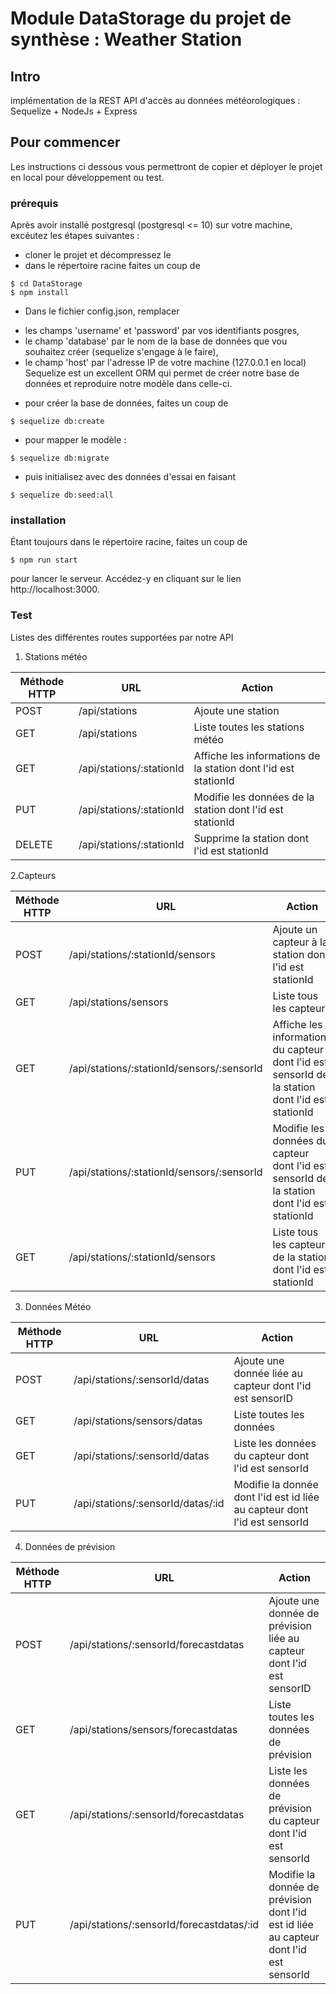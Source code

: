 # Module DataStorage du projet de synthèse : Weather Station
## Intro
implémentation de la REST API d'accès au données météorologiques : Sequelize + NodeJs + Express

## Pour commencer
Les instructions ci dessous vous permettront de copier et déployer le projet en local pour développement ou test.

### prérequis
Après avoir installé postgresql (postgresql <= 10) sur votre machine, excéutez les étapes suivantes : 
- cloner le projet et décompressez le 
- dans le répertoire racine faites un coup de 
```
$ cd DataStorage
$ npm install
```
- Dans le fichier config.json, remplacer 
 * les champs 'username' et 'password' par vos identifiants posgres, 
 * le champ 'database' par le nom de la base de données que vou souhaitez créer (sequelize s'engage à le faire),
 * le champ 'host' par l'adresse IP de votre machine (127.0.0.1 en local)
Sequelize est un excellent ORM qui permet de créer notre base de données et reproduire notre modèle dans celle-ci.
- pour créer la base de données, faites un coup de 
```
$ sequelize db:create
```
- pour mapper le modèle :
```
$ sequelize db:migrate
```
- puis initialisez avec des données d'essai en faisant 
```
$ sequelize db:seed:all
```

### installation
Étant toujours dans le répertoire racine, faites un coup de 
```
$ npm run start 
```
pour lancer le serveur. 
Accédez-y en cliquant sur le lien http://localhost:3000. 

### Test 
Listes des différentes routes supportées par notre API
1. Stations météo 

Méthode HTTP | URL | Action 
-------------|-----|----------
POST | /api/stations | Ajoute une station
GET  | /api/stations | Liste toutes les stations météo
GET  | /api/stations/:stationId | Affiche les informations de la station dont l'id est stationId
PUT  | /api/stations/:stationId | Modifie les données de la station dont l'id est stationId
DELETE | /api/stations/:stationId | Supprime la station dont l'id est stationId

2.Capteurs

Méthode HTTP | URL | Action 
-------------|-----|----------
POST | /api/stations/:stationId/sensors | Ajoute un capteur à la station dont l'id est stationId
GET  | /api/stations/sensors | Liste tous les capteurs
GET  | /api/stations/:stationId/sensors/:sensorId | Affiche les informations du capteur dont l'id est sensorId de la station dont l'id est stationId
PUT  | /api/stations/:stationId/sensors/:sensorId | Modifie les données du capteur dont l'id est sensorId de la station dont l'id est stationId
GET | /api/stations/:stationId/sensors | Liste tous les capteurs de la station dont l'id est stationId

3. Données Météo

Méthode HTTP | URL | Action 
-------------|-----|----------
POST | /api/stations/:sensorId/datas | Ajoute une donnée liée au capteur dont l'id est sensorID
GET  | /api/stations/sensors/datas | Liste toutes les données
GET  | /api/stations/:sensorId/datas | Liste les données du capteur dont l'id est sensorId
PUT  | /api/stations/:sensorId/datas/:id | Modifie la donnée dont l'id est id liée au capteur dont l'id est sensorId

4. Données de prévision

Méthode HTTP | URL | Action 
-------------|-----|----------
POST | /api/stations/:sensorId/forecastdatas | Ajoute une donnée de prévision liée au capteur dont l'id est sensorID
GET  | /api/stations/sensors/forecastdatas | Liste toutes les données de prévision
GET  | /api/stations/:sensorId/forecastdatas | Liste les données de prévision du capteur dont l'id est sensorId
PUT  | /api/stations/:sensorId/forecastdatas/:id | Modifie la donnée de prévision dont l'id est id liée au capteur dont l'id est sensorId
